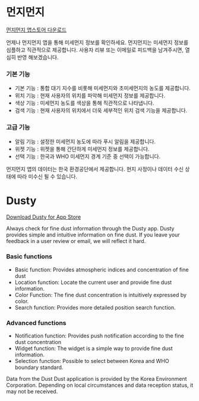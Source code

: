 # 먼지먼지

[먼지먼지 앱스토어 다운로드](https://itunes.apple.com/kr/app/먼지먼지/id1346903675?l=en&mt=8)

언제나 먼지먼지 앱을 통해 미세먼지 정보를 확인하세요. 먼지먼지는 미세먼지 정보를 심플하고 직관적으로 제공합니다. 사용자 리뷰 또는 이메일로 피드백을 남겨주시면, 열심히 반영 해보겠습니다.

### 기본 기능

- 기본 기능 : 통합 대기 지수를 비롯해 미세먼지와 초미세먼지의 농도를 제공합니다.
- 위치 기능 : 현재 사용자의 위치를 파악해 미세먼지 정보를 제공합니다.
- 색상 기능 : 미세먼지 농도를 색상을 통해 직관적으로 나타냅니다.
- 검색 기능 : 현재 사용자의 위치에서 더욱 세부적인 위치 검색 기능을 제공합니다.

### 고급 기능

- 알림 기능 : 설정한 미세먼지 농도에 따라 푸시 알림을 제공합니다.
- 위젯 기능 : 위젯을 통해 간단하게 미세먼지 정보를 제공합니다.
- 선택 기능 : 한국과 WHO 미세먼지 경계 기준 중 선택이 가능합니다.

먼지먼지 앱의 데이터는 한국 환경공단에서 제공합니다. 현지 사정이나 데이터 수신 상태에 따라 미수신 될 수 있습니다.



# Dusty

[Download Dusty for App Store](https://itunes.apple.com/kr/app/먼지먼지/id1346903675?l=en&mt=8)

Always check for fine dust information through the Dusty app. Dusty provides simple and intuitive information on fine dust. If you leave your feedback in a user review or email, we will reflect it hard.

### Basic functions

- Basic function: Provides atmospheric indices and concentration of fine dust
- Location function: Locate the current user and provide fine dust information.
- Color Function: The fine dust concentration is intuitively expressed by color.
- Search function: Provides more detailed position search function.

### Advanced functions

- Notification function: Provides push notification according to the fine dust concentration
- Widget function: The widget is a simple way to provide fine dust information.
- Selection function: Possible to select between Korea and WHO boundary standard.

Data from the Dust Dust application is provided by the Korea Environment Corporation. Depending on local circumstances and data reception status, it may not be received.